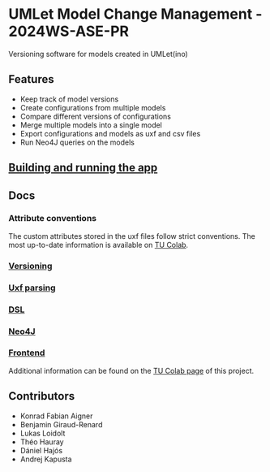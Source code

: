 # UMLet Model Change Management - 2024WS-ASE-PR

Versioning software for models created in UMLet(ino)

## Features

- Keep track of model versions
- Create configurations from multiple models
- Compare different versions of configurations
- Merge multiple models into a single model
- Export configurations and models as uxf and csv files
- Run Neo4J queries on the models

## [Building and running the app](docs/usage.md)

## Docs

### Attribute conventions

The custom attributes stored in the uxf files follow strict conventions. The most up-to-date information is available on [TU Colab](https://colab.tuwien.ac.at/display/SE/Conventions+for+element+properties). 

### [Versioning](docs/model_versioning.md)

### [Uxf parsing](docs/parser.md)

### [DSL](docs/dsl.md)

### [Neo4J](docs/neo4j.md)

### [Frontend](docs/frontend.md)

Additional information can be found on the [TU Colab page](https://colab.tuwien.ac.at/display/SE/24WS+ASE+PR+UMLet+Model+Change+Management) of this project.

## Contributors

- Konrad Fabian Aigner
- Benjamin Giraud-Renard
- Lukas Loidolt
- Théo Hauray
- Dániel Hajós
- Andrej Kapusta
